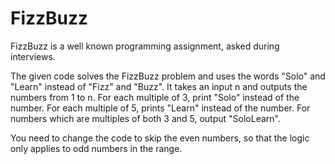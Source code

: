 # FizzBuzz

FizzBuzz is a well known programming assignment, asked during interviews.

The given code solves the FizzBuzz problem and uses the words "Solo" and "Learn" instead of "Fizz" and "Buzz". 
It takes an input n and outputs the numbers from 1 to n.
For each multiple of 3, print "Solo" instead of the number. 
For each multiple of 5, prints "Learn" instead of the number. 
For numbers which are multiples of both 3 and 5, output "SoloLearn". 

You need to change the code to skip the even numbers, so that the logic only applies to odd numbers in the range.
